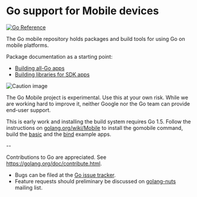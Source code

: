 # Go support for Mobile devices

[![Go Reference](https://pkg.go.dev/badge/github.com/TimaSlipko/gomobile.svg)](https://pkg.go.dev/github.com/TimaSlipko/gomobile)

The Go mobile repository holds packages and build tools for using Go on mobile platforms.

Package documentation as a starting point:

- [Building all-Go apps](https://github.com/TimaSlipko/gomobile/app)
- [Building libraries for SDK apps](https://github.com/TimaSlipko/gomobile/cmd/gobind)

![Caution image](doc/caution.png)

The Go Mobile project is experimental. Use this at your own risk.
While we are working hard to improve it, neither Google nor the Go
team can provide end-user support.

This is early work and installing the build system requires Go 1.5.
Follow the instructions on
[golang.org/wiki/Mobile](https://golang.org/wiki/Mobile)
to install the gomobile command, build the
[basic](https://github.com/TimaSlipko/gomobile/example/basic)
and the [bind](https://github.com/TimaSlipko/gomobile/example/bind) example apps.

--

Contributions to Go are appreciated. See https://golang.org/doc/contribute.html.

* Bugs can be filed at the [Go issue tracker](https://golang.org/issue/new?title=x/mobile:+).
* Feature requests should preliminary be discussed on
[golang-nuts](https://groups.google.com/forum/#!forum/golang-nuts)
mailing list.
